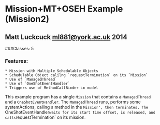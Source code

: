 Mission+MT+OSEH Example (Mission2)
=======

Matt Luckcuck <ml881@york.ac.uk> 2014
-----------------------------------

###Classes: 5

### Features:
	* Mission with Multiple Schedulable Objects
	* Schedulable Object calilng `requestTermination` on its `Mission`
	* Use of `ManagedThread`
	* Use of `OneShotEventHandler`
	* Triggers use of MethodCallBinder in model

This example program has a single `Mission` that contains a `ManagedThread` and a `OneShotEventHandler`. The `ManagedThread` runs, performs some systemActions, calling a method in the `Mission', then terminates. The `OneShotEventHandler` waits for its start time offset, is released, and calls `requestTermination` on its mission.



